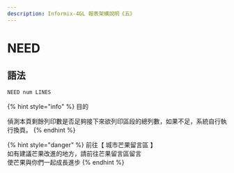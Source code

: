 ```yaml
---
description: Informix-4GL 報表架構說明《五》
---
```


# NEED

## 語法

```objectivec
NEED num LINES
```

{% hint style="info" %}
目的

偵測本頁剩餘列印數是否足夠接下來欲列印區段的總列數，如果不足，系統自行執行換頁。
{% endhint %}

{% hint style="danger" %}
前往【 城市芒果留言區 】\
如有建議芒果改進的地方，請前往芒果留言區留言\
使芒果與你們一起成長進步
{% endhint %}
